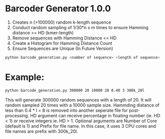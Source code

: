 # Barcoder Generator 1.0.0

1. Creates n (>100000) random k-length sequence 
2. Conduct random sampling of 1/30*n x m times to ensure Hamming distance >= HD (kmer-length)
3. Remove sequences with Hamming Distance <= HD
4. Create a Histogram for Hamming Distance Count
5. Ensure Sequences are Unique (In Future Version)

```bash
python barcode_generation.py <number of sequence> <length of sequence> <sample size> <number of sampling> <Minimum Hamming Distance> <Number of Core> <Prefix for File names>
```

 # Example:
```bash
python barcode_generation.py 300000 20 10000 20 0.40 3 300k_20l
```

This will generate 300000 random sequences with a length of 20. It will random sampled 20 times with a 10000 sample size. Hammding distance of less than 0.4 * l = 8 is removed into another seperate file for post-processing. HD argument can receive percentage in floating number (ie. HD < 1) or receive integers ie. HD > 1. Optional arguments are Number of Core (default is 1) and Prefix for file name. In this case, it uses 3 CPU cores and file names are prefix with 300k_20l.
